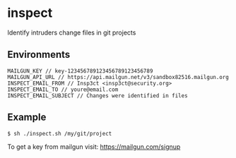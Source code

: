 # inspect
Identify intruders change files in git projects

## Environments

    MAILGUN_KEY // key-123456789123456789123456789
    MAILGUN_API_URL // https://api.mailgun.net/v3/sandbox82516.mailgun.org
    INSPECT_EMAIL_FROM // Insp3ct <insp3ct@security.org>
    INSPECT_EMAIL_TO // youre@email.com
    INSPECT_EMAIL_SUBJECT // Changes were identified in files

## Example

    $ sh ./inspect.sh /my/git/project

To get a key from mailgun visit: https://mailgun.com/signup

